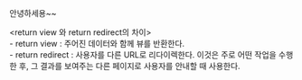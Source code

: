 안녕하세용~~

<return view 와 return redirect의 차이> <br>
    - return view : 주어진 데이터와 함께 뷰를 반환한다. <br>
    - return redirect : 사용자를 다른 URL로 리다이렉한다. 이것은 주로 어떤 작업을 수행한 후, 그 결과를 보여주는 다른 페이지로 사용자를 안내할 때 사용한다. <br>
